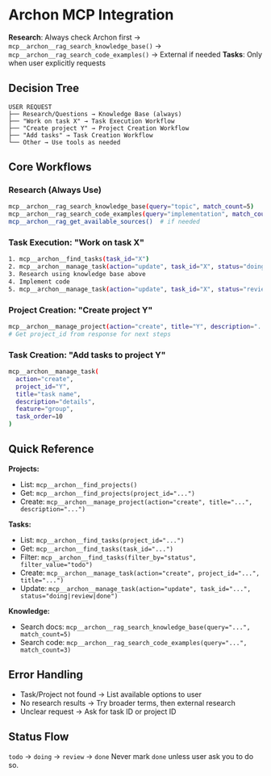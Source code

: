 # Archon MCP Integration

**Research**: Always check Archon first → `mcp__archon__rag_search_knowledge_base()` → `mcp__archon__rag_search_code_examples()` → External if needed
**Tasks**: Only when user explicitly requests

## Decision Tree
```
USER REQUEST
├── Research/Questions → Knowledge Base (always)
├── "Work on task X" → Task Execution Workflow
├── "Create project Y" → Project Creation Workflow
├── "Add tasks" → Task Creation Workflow
└── Other → Use tools as needed
```

## Core Workflows

### Research (Always Use)
```bash
mcp__archon__rag_search_knowledge_base(query="topic", match_count=5)
mcp__archon__rag_search_code_examples(query="implementation", match_count=3)
mcp__archon__rag_get_available_sources()  # if needed
```

### Task Execution: "Work on task X"
```bash
1. mcp__archon__find_tasks(task_id="X")
2. mcp__archon__manage_task(action="update", task_id="X", status="doing")
3. Research using knowledge base above
4. Implement code
5. mcp__archon__manage_task(action="update", task_id="X", status="review")
```

### Project Creation: "Create project Y"
```bash
mcp__archon__manage_project(action="create", title="Y", description="...")
# Get project_id from response for next steps
```

### Task Creation: "Add tasks to project Y"
```bash
mcp__archon__manage_task(
  action="create",
  project_id="Y",
  title="task name",
  description="details",
  feature="group",
  task_order=10
)
```
## Quick Reference

**Projects:**
- List: `mcp__archon__find_projects()`
- Get: `mcp__archon__find_projects(project_id="...")`
- Create: `mcp__archon__manage_project(action="create", title="...", description="...")`

**Tasks:**
- List: `mcp__archon__find_tasks(project_id="...")`
- Get: `mcp__archon__find_tasks(task_id="...")`
- Filter: `mcp__archon__find_tasks(filter_by="status", filter_value="todo")`
- Create: `mcp__archon__manage_task(action="create", project_id="...", title="...")`
- Update: `mcp__archon__manage_task(action="update", task_id="...", status="doing|review|done")`

**Knowledge:**
- Search docs: `mcp__archon__rag_search_knowledge_base(query="...", match_count=5)`
- Search code: `mcp__archon__rag_search_code_examples(query="...", match_count=3)`

## Error Handling
- Task/Project not found → List available options to user
- No research results → Try broader terms, then external research
- Unclear request → Ask for task ID or project ID

## Status Flow
`todo` → `doing` → `review` → `done`
Never mark `done` unless user ask you to do so.
